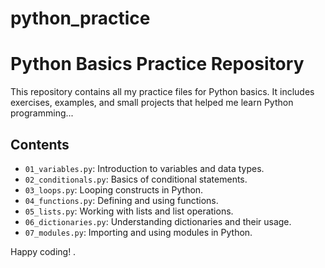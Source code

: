 # python_practice
# Python Basics Practice Repository

This repository contains all my practice files for Python basics. It includes exercises, examples, and small projects that helped me learn Python programming...

## Contents

- `01_variables.py`: Introduction to variables and data types.
- `02_conditionals.py`: Basics of conditional statements.
- `03_loops.py`: Looping constructs in Python.
- `04_functions.py`: Defining and using functions.
- `05_lists.py`: Working with lists and list operations.
- `06_dictionaries.py`: Understanding dictionaries and their usage.
- `07_modules.py`: Importing and using modules in Python.



Happy coding!
.
